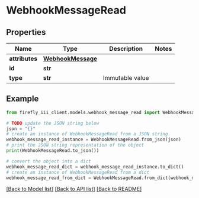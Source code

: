 # WebhookMessageRead


## Properties

Name | Type | Description | Notes
------------ | ------------- | ------------- | -------------
**attributes** | [**WebhookMessage**](WebhookMessage.md) |  | 
**id** | **str** |  | 
**type** | **str** | Immutable value | 

## Example

```python
from firefly_iii_client.models.webhook_message_read import WebhookMessageRead

# TODO update the JSON string below
json = "{}"
# create an instance of WebhookMessageRead from a JSON string
webhook_message_read_instance = WebhookMessageRead.from_json(json)
# print the JSON string representation of the object
print(WebhookMessageRead.to_json())

# convert the object into a dict
webhook_message_read_dict = webhook_message_read_instance.to_dict()
# create an instance of WebhookMessageRead from a dict
webhook_message_read_from_dict = WebhookMessageRead.from_dict(webhook_message_read_dict)
```
[[Back to Model list]](../README.md#documentation-for-models) [[Back to API list]](../README.md#documentation-for-api-endpoints) [[Back to README]](../README.md)


